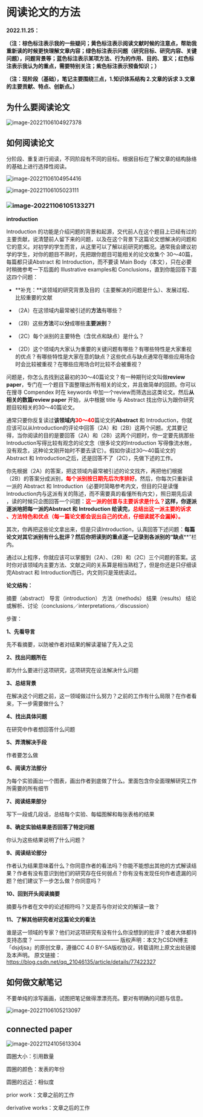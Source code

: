 # 阅读论文的方法

**2022.11.25：**

**（注：棕色标注表示我的一些疑问；黄色标注表示阅读文献时候的注意点，帮助我重新读的时候更快理解文章内容；绿色标注表示问题（研究目标、研究内容、关键问题），问题背景等；蓝色标注表示某项方法、行为的作用、目的、意义；红色标注表示我认为的重点，需要特别关注；紫色标注表示预备知识；）**

**（注：现阶段（基础），笔记主要围绕三点，1.知识体系结构  2.文章的诉求  3.文章的主要贡献、特点、创新点。）**

## 为什么要阅读论文

![image-20221106104927378](C:\Users\admin\AppData\Roaming\Typora\typora-user-images\image-20221106104927378.png)



## 如何阅读论文

分阶段、重复进行阅读，不同阶段有不同的目标。根据目标在了解文章的结构脉络的基础上进行选择性阅读。

![image-20221106104954416](C:\Users\admin\AppData\Roaming\Typora\typora-user-images\image-20221106104954416.png)

![image-20221106105023111](C:\Users\admin\AppData\Roaming\Typora\typora-user-images\image-20221106105023111.png)

### ![image-20221106105133271](C:\Users\admin\AppData\Roaming\Typora\typora-user-images\image-20221106105133271.png)

**introduction**

Introduction 的功能是介绍问题的背景和起源，交代前人在这个题目上已经有过的主要贡献，说清楚前人留下来的问题，以及在这个背景下这篇论文想解决的问题和它的意义。对初学的学生而言，从这里可以了解以前研究的概况。通常我会建议初学的学生，对你的题目不熟时，先把跟你题目可能相关的论文收集个 30～40篇，每篇都只读Abstract 和 Introduction，而不要读 Main Body（本文），只在必要时稍微参考一下后面的 Illustrative examples和 Conclusions，直到你能回答下面这四个问题：



- **补充：**该领域的研究背景及目的（主要解决的问题是什么）、发展过程、比较重要的文献

- （2A）在这领域内最常被引述的**方法**有哪些？
- （2B）这些**方法**可以**分**成哪些**主要派别**？
- （2C）每个派别的主要特色（含优点和缺点）是什么？
- （2D）这个领域内大家认为重要的关键问题有哪些？有哪些特性是大家重视的优点？有哪些特性是大家在意的缺点？这些优点与缺点通常在哪些应用场合时会比较被重视？在哪些应用场合时比较不会被重视？



问题是，你怎么去找到这最初的30～40篇论文？有一种期刊论文叫做**review paper**，专门在一个题目下面整理出所有相关的论文，并且做简单的回顾。你可以在搜寻 Compendex 时在 keywords 中加一个review而筛选出这类论文。然后**从相关的数篇review paper** 开始，从中根据 title 与 Abstract 找出你认为跟你研究题目较相关的30～40篇论文。



通常只要你反复读过**该领域内**<font color='red'>**30～40**</font>篇论文的**Abstract** 和 Introduction，你就应该可以从Introduction的评论中回答（2A）和（2B）这两个问题。尤其要记得，当你阅读的目的是要回答（2A）和（2B）这两个问题时，你一定要先挑那些 Introduction写得比较有观念的论文念（很多论文的Introduction 写得像流水帐，没有观念，这种论文刚开始时不要去读它）。假如你读过30～40篇论文的 Abstract 和 Introduction之后，还是回答不了（2C），先做下述的工作。



你先根据（2A）的答案，把这领域内最常被引述的论文找齐，再把他们根据（2B）的答案分成派别，**<font color='red'>每个派别按日期先后次序排好</font>**。然后，你每次只重新读一派的 Abstract 和 Introduction（必要时简略参考内文，但目的只是读懂Introduction内与这派有关的陈述，而不需要真的看懂所有内文），照日期先后读 ，读的时候只企图回答一个问题：**<font color='red'>这一派的创意与主要诉求是什么？</font>**这样，你逐派逐派地把每一派的Abstract 和 Introduction 给读完，**<font color='red'>总结出这一派主要的诉求 、方法特色和优点（每一篇论文都会说出自己的优点，仔细读就不会漏掉）。</font>**



其次，你再把这些论文拿出来，但是只读Introduction，认真回答下述问题：**每篇论文对其它派别有什么批评？然后你把读到的重点逐一记录到各派别的“缺点****”栏内。

通过以上程序，你就应该可以掌握到（2A）、（2B）和（2C）三个问题的答案。这时你对该领域内主要方法、文献之间的关系算是相当熟稔了，但是你还是只仔细读完Abstract 和 Introduction而已，内文则只是笼统读过。



**论文结构：**

摘要（abstract）
导言（introduction）
方法（methods）
结果（results）
结论或解析、讨论（conclusions／interpretations／discussion）

步骤：

**1、先看导言**

先不看摘要，以防被作者对结果的解读灌输了先入之见

**2、找出问题所在**

即为什么要进行这项研究，这项研究在设法解决什么问题

**3、总结背景**

在解决这个问题之前，这一领域做过什么努力？之前的工作有什么局限？在作者看来，下一步需要做什么？

**4、找出具体问题**

在研究中作者想回答什么问题

**5、弄清解决手段**

作者要怎么做

**6、阅读方法部分**

为每个实验画出一个图表，画出作者到底做了什么。里面包含你全面理解研究工作所需要的所有细节

**7、阅读结果部分**

写下一段或几段话，总结每个实验、每幅图解和每张表格的结果

**8、确定实验结果是否回答了特定问题**

你认为这些结果说明了什么问题？

**9、阅读结论部分**

作者认为结果意味着什么？你同意作者的看法吗？你能不能想出其他的方式解读结果？作者有没有意识到他们的研究存在任何弱点？你有没有发现任何作者遗漏的问题？他们建议下一步怎么做？你同意吗？

**10、回到开头阅读摘要**

摘要与作者在文中的论述相符吗？又是否与你对论文的解读一致？

**11、了解其他研究者对这篇论文的看法**

谁是这一领域的专家？他们对这项研究有没有什么你没想到的批评？或者大体都持支持态度？
————————————————
版权声明：本文为CSDN博主「dsjdjsa」的原创文章，遵循CC 4.0 BY-SA版权协议，转载请附上原文出处链接及本声明。
原文链接：https://blog.csdn.net/qq_21046135/article/details/77422327

## 如何做文献笔记

不要单纯的涂写画画，试图把笔记做得漂漂亮亮。要对有明确的问题与信息。

![image-20221106105213097](C:\Users\admin\AppData\Roaming\Typora\typora-user-images\image-20221106105213097.png)



## connected paper

![image-20221124105613304](C:\Users\admin\AppData\Roaming\Typora\typora-user-images\image-20221124105613304.png)

圆圈大小：引用数量

圆圈的颜色：发表的年份

圆圈的远近：相似度

prior work：文章之前的工作

derivative works：文章之后的工作